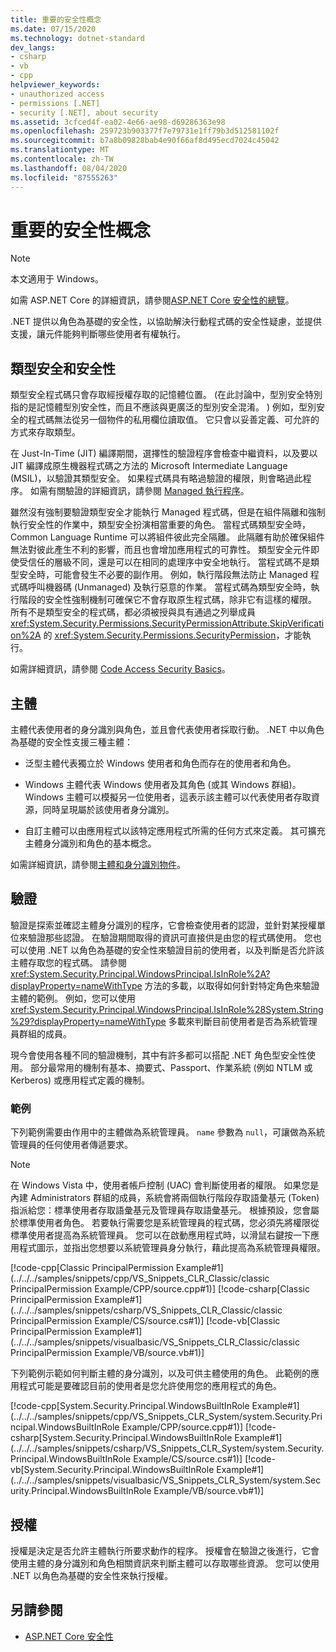 ```yaml
---
title: 重要的安全性概念
ms.date: 07/15/2020
ms.technology: dotnet-standard
dev_langs:
- csharp
- vb
- cpp
helpviewer_keywords:
- unauthorized access
- permissions [.NET]
- security [.NET], about security
ms.assetid: 3cfced4f-ea02-4e66-ae98-d69286363e98
ms.openlocfilehash: 259723b903377f7e79731e1ff79b3d512581102f
ms.sourcegitcommit: b7a8b09828bab4e90f66af8d495ecd7024c45042
ms.translationtype: MT
ms.contentlocale: zh-TW
ms.lasthandoff: 08/04/2020
ms.locfileid: "87555263"
---
```

# <a name="key-security-concepts"></a>重要的安全性概念

> [!NOTE]
> 本文適用于 Windows。
>
> 如需 ASP.NET Core 的詳細資訊，請參閱[ASP.NET Core 安全性的總覽](https://docs.microsoft.com/aspnet/core/security/)。

.NET 提供以角色為基礎的安全性，以協助解決行動程式碼的安全性疑慮，並提供支援，讓元件能夠判斷哪些使用者有權執行。  
  
## <a name="type-safety-and-security"></a>類型安全和安全性  

類型安全程式碼只會存取經授權存取的記憶體位置。  (在此討論中，型別安全特別指的是記憶體型別安全性，而且不應該與更廣泛的型別安全混淆。 ) 例如，型別安全的程式碼無法從另一個物件的私用欄位讀取值。 它只會以妥善定義、可允許的方式來存取類型。  
  
在 Just-In-Time (JIT) 編譯期間，選擇性的驗證程序會檢查中繼資料，以及要以 JIT 編譯成原生機器程式碼之方法的 Microsoft Intermediate Language (MSIL)，以驗證其類型安全。 如果程式碼具有略過驗證的權限，則會略過此程序。 如需有關驗證的詳細資訊，請參閱 [Managed 執行程序](../managed-execution-process.md)。  
  
雖然沒有強制要驗證類型安全才能執行 Managed 程式碼，但是在組件隔離和強制執行安全性的作業中，類型安全扮演相當重要的角色。 當程式碼類型安全時，Common Language Runtime 可以將組件彼此完全隔離。 此隔離有助於確保組件無法對彼此產生不利的影響，而且也會增加應用程式的可靠性。 類型安全元件即使受信任的層級不同，還是可以在相同的處理序中安全地執行。 當程式碼不是類型安全時，可能會發生不必要的副作用。 例如，執行階段無法防止 Managed 程式碼呼叫機器碼 (Unmanaged) 及執行惡意的作業。 當程式碼為類型安全時，執行階段的安全性強制機制可確保它不會存取原生程式碼，除非它有這樣的權限。 所有不是類型安全的程式碼，都必須被授與具有通過之列舉成員 <xref:System.Security.Permissions.SecurityPermissionAttribute.SkipVerification%2A> 的 <xref:System.Security.Permissions.SecurityPermission>，才能執行。  
  
如需詳細資訊，請參閱 [Code Access Security Basics](../../framework/misc/code-access-security-basics.md)。  
  
## <a name="principal"></a>主體  

主體代表使用者的身分識別與角色，並且會代表使用者採取行動。 .NET 中以角色為基礎的安全性支援三種主體：  
  
- 泛型主體代表獨立於 Windows 使用者和角色而存在的使用者和角色。  
  
- Windows 主體代表 Windows 使用者及其角色 (或其 Windows 群組)。 Windows 主體可以模擬另一位使用者，這表示該主體可以代表使用者存取資源，同時呈現屬於該使用者身分識別。  
  
- 自訂主體可以由應用程式以該特定應用程式所需的任何方式來定義。 其可擴充主體身分識別和角色的基本概念。  
  
如需詳細資訊，請參閱[主體和身分識別物件](principal-and-identity-objects.md)。  
  
## <a name="authentication"></a>驗證  
驗證是探索並確認主體身分識別的程序，它會檢查使用者的認證，並針對某授權單位來驗證那些認證。 在驗證期間取得的資訊可直接供是由您的程式碼使用。 您也可以使用 .NET 以角色為基礎的安全性來驗證目前的使用者，以及判斷是否允許該主體存取您的程式碼。 請參閱 <xref:System.Security.Principal.WindowsPrincipal.IsInRole%2A?displayProperty=nameWithType> 方法的多載，以取得如何針對特定角色來驗證主體的範例。 例如，您可以使用 <xref:System.Security.Principal.WindowsPrincipal.IsInRole%28System.String%29?displayProperty=nameWithType> 多載來判斷目前使用者是否為系統管理員群組的成員。  
  
現今會使用各種不同的驗證機制，其中有許多都可以搭配 .NET 角色型安全性使用。 部分最常用的機制有基本、摘要式、Passport、作業系統 (例如 NTLM 或 Kerberos) 或應用程式定義的機制。  
  
### <a name="example"></a>範例  

下列範例需要由作用中的主體做為系統管理員。 `name` 參數為 `null`，可讓做為系統管理員的任何使用者傳遞要求。  
  
> [!NOTE]
> 在 Windows Vista 中，使用者帳戶控制 (UAC) 會判斷使用者的權限。 如果您是內建 Administrators 群組的成員，系統會將兩個執行階段存取語彙基元 (Token) 指派給您：標準使用者存取語彙基元及管理員存取語彙基元。 根據預設，您會屬於標準使用者角色。 若要執行需要您是系統管理員的程式碼，您必須先將權限從標準使用者提高為系統管理員。 您可以在啟動應用程式時，以滑鼠右鍵按一下應用程式圖示，並指出您想要以系統管理員身分執行，藉此提高為系統管理員權限。  
  
 [!code-cpp[Classic PrincipalPermission Example#1](../../../samples/snippets/cpp/VS_Snippets_CLR_Classic/classic PrincipalPermission Example/CPP/source.cpp#1)]
 [!code-csharp[Classic PrincipalPermission Example#1](../../../samples/snippets/csharp/VS_Snippets_CLR_Classic/classic PrincipalPermission Example/CS/source.cs#1)]
 [!code-vb[Classic PrincipalPermission Example#1](../../../samples/snippets/visualbasic/VS_Snippets_CLR_Classic/classic PrincipalPermission Example/VB/source.vb#1)]  
  
 下列範例示範如何判斷主體的身分識別，以及可供主體使用的角色。 此範例的應用程式可能是要確認目前的使用者是您允許使用您的應用程式的角色。  
  
 [!code-cpp[System.Security.Principal.WindowsBuiltInRole Example#1](../../../samples/snippets/cpp/VS_Snippets_CLR_System/system.Security.Principal.WindowsBuiltInRole Example/CPP/source.cpp#1)]
 [!code-csharp[System.Security.Principal.WindowsBuiltInRole Example#1](../../../samples/snippets/csharp/VS_Snippets_CLR_System/system.Security.Principal.WindowsBuiltInRole Example/CS/source.cs#1)]
 [!code-vb[System.Security.Principal.WindowsBuiltInRole Example#1](../../../samples/snippets/visualbasic/VS_Snippets_CLR_System/system.Security.Principal.WindowsBuiltInRole Example/VB/source.vb#1)]  
  
## <a name="authorization"></a>授權  

授權是決定是否允許主體執行所要求動作的程序。 授權會在驗證之後進行，它會使用主體的身分識別和角色相關資訊來判斷主體可以存取哪些資源。 您可以使用 .NET 以角色為基礎的安全性來執行授權。

## <a name="see-also"></a>另請參閱

- [ASP.NET Core 安全性](/aspnet/core/security/)
